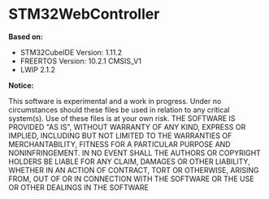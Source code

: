 # STM32WebController

**Based on:**

* STM32CubeIDE Version: 1.11.2
* FREERTOS Version: 10.2.1 CMSIS_V1
* LWIP 2.1.2



**Notice:**

This software is experimental and a work in progress. Under no circumstances should these files be used in relation to any critical system(s). Use of these files is at your own risk.
THE SOFTWARE IS PROVIDED "AS IS", WITHOUT WARRANTY OF ANY KIND, EXPRESS OR IMPLIED, INCLUDING BUT NOT LIMITED TO THE WARRANTIES OF MERCHANTABILITY, FITNESS FOR A PARTICULAR PURPOSE AND NONINFRINGEMENT. IN NO EVENT SHALL THE AUTHORS OR COPYRIGHT HOLDERS BE LIABLE FOR ANY CLAIM, DAMAGES OR OTHER LIABILITY, WHETHER IN AN ACTION OF CONTRACT, TORT OR OTHERWISE, ARISING FROM, OUT OF OR IN CONNECTION WITH THE SOFTWARE OR THE USE OR OTHER DEALINGS IN THE SOFTWARE